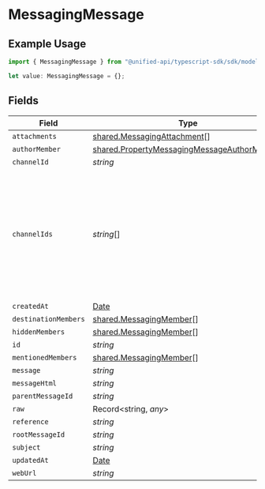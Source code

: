 # MessagingMessage

## Example Usage

```typescript
import { MessagingMessage } from "@unified-api/typescript-sdk/sdk/models/shared";

let value: MessagingMessage = {};
```

## Fields

| Field                                                                                                                 | Type                                                                                                                  | Required                                                                                                              | Description                                                                                                           |
| --------------------------------------------------------------------------------------------------------------------- | --------------------------------------------------------------------------------------------------------------------- | --------------------------------------------------------------------------------------------------------------------- | --------------------------------------------------------------------------------------------------------------------- |
| `attachments`                                                                                                         | [shared.MessagingAttachment](../../../sdk/models/shared/messagingattachment.md)[]                                     | :heavy_minus_sign:                                                                                                    | N/A                                                                                                                   |
| `authorMember`                                                                                                        | [shared.PropertyMessagingMessageAuthorMember](../../../sdk/models/shared/propertymessagingmessageauthormember.md)     | :heavy_minus_sign:                                                                                                    | N/A                                                                                                                   |
| `channelId`                                                                                                           | *string*                                                                                                              | :heavy_minus_sign:                                                                                                    | N/A                                                                                                                   |
| `channelIds`                                                                                                          | *string*[]                                                                                                            | :heavy_minus_sign:                                                                                                    | Represents the IDs of all channels to which the message is sent. Identifies the channels where the message is posted. |
| `createdAt`                                                                                                           | [Date](https://developer.mozilla.org/en-US/docs/Web/JavaScript/Reference/Global_Objects/Date)                         | :heavy_minus_sign:                                                                                                    | N/A                                                                                                                   |
| `destinationMembers`                                                                                                  | [shared.MessagingMember](../../../sdk/models/shared/messagingmember.md)[]                                             | :heavy_minus_sign:                                                                                                    | N/A                                                                                                                   |
| `hiddenMembers`                                                                                                       | [shared.MessagingMember](../../../sdk/models/shared/messagingmember.md)[]                                             | :heavy_minus_sign:                                                                                                    | N/A                                                                                                                   |
| `id`                                                                                                                  | *string*                                                                                                              | :heavy_minus_sign:                                                                                                    | N/A                                                                                                                   |
| `mentionedMembers`                                                                                                    | [shared.MessagingMember](../../../sdk/models/shared/messagingmember.md)[]                                             | :heavy_minus_sign:                                                                                                    | N/A                                                                                                                   |
| `message`                                                                                                             | *string*                                                                                                              | :heavy_minus_sign:                                                                                                    | N/A                                                                                                                   |
| `messageHtml`                                                                                                         | *string*                                                                                                              | :heavy_minus_sign:                                                                                                    | N/A                                                                                                                   |
| `parentMessageId`                                                                                                     | *string*                                                                                                              | :heavy_minus_sign:                                                                                                    | N/A                                                                                                                   |
| `raw`                                                                                                                 | Record<string, *any*>                                                                                                 | :heavy_minus_sign:                                                                                                    | N/A                                                                                                                   |
| `reference`                                                                                                           | *string*                                                                                                              | :heavy_minus_sign:                                                                                                    | N/A                                                                                                                   |
| `rootMessageId`                                                                                                       | *string*                                                                                                              | :heavy_minus_sign:                                                                                                    | N/A                                                                                                                   |
| `subject`                                                                                                             | *string*                                                                                                              | :heavy_minus_sign:                                                                                                    | N/A                                                                                                                   |
| `updatedAt`                                                                                                           | [Date](https://developer.mozilla.org/en-US/docs/Web/JavaScript/Reference/Global_Objects/Date)                         | :heavy_minus_sign:                                                                                                    | N/A                                                                                                                   |
| `webUrl`                                                                                                              | *string*                                                                                                              | :heavy_minus_sign:                                                                                                    | N/A                                                                                                                   |